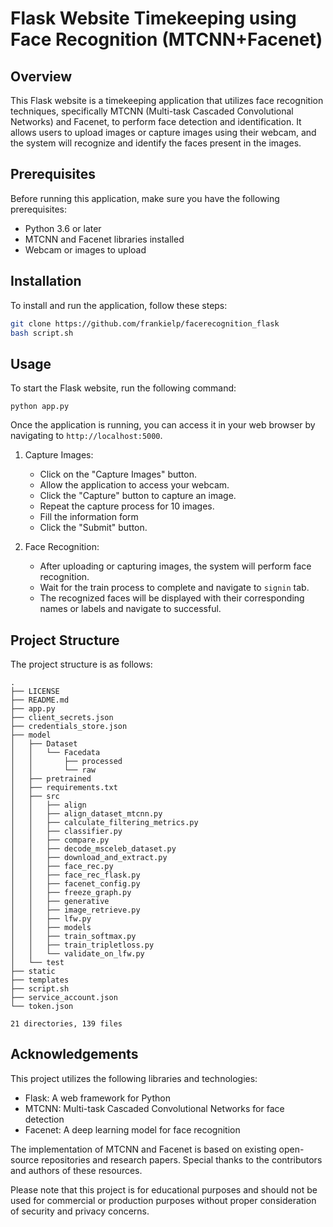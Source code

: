 # Flask Website Timekeeping using Face Recognition (MTCNN+Facenet)

## Overview
This Flask website is a timekeeping application that utilizes face recognition techniques, specifically MTCNN (Multi-task Cascaded Convolutional Networks) and Facenet, to perform face detection and identification. It allows users to upload images or capture images using their webcam, and the system will recognize and identify the faces present in the images.

## Prerequisites
Before running this application, make sure you have the following prerequisites:
- Python 3.6 or later
- MTCNN and Facenet libraries installed
- Webcam or images to upload

## Installation
To install and run the application, follow these steps:

```bash
git clone https://github.com/frankielp/facerecognition_flask
bash script.sh
```

## Usage
To start the Flask website, run the following command:
```
python app.py
```
Once the application is running, you can access it in your web browser by navigating to `http://localhost:5000`.

1. Capture Images:
   - Click on the "Capture Images" button.
   - Allow the application to access your webcam.
   - Click the "Capture" button to capture an image.
   - Repeat the capture process for 10 images.
   - Fill the information form
   - Click the "Submit" button.

3. Face Recognition:
   - After uploading or capturing images, the system will perform face recognition.
   - Wait for the train process to complete and navigate to `signin` tab.
   - The recognized faces will be displayed with their corresponding names or labels and navigate to successful.



## Project Structure
The project structure is as follows:

```
.
├── LICENSE
├── README.md
├── app.py
├── client_secrets.json
├── credentials_store.json
├── model
│   ├── Dataset
│   │   └── Facedata
│   │       ├── processed
│   │       └── raw
│   ├── pretrained
│   ├── requirements.txt
│   ├── src
│   │   ├── align
│   │   ├── align_dataset_mtcnn.py
│   │   ├── calculate_filtering_metrics.py
│   │   ├── classifier.py
│   │   ├── compare.py
│   │   ├── decode_msceleb_dataset.py
│   │   ├── download_and_extract.py
│   │   ├── face_rec.py
│   │   ├── face_rec_flask.py
│   │   ├── facenet_config.py
│   │   ├── freeze_graph.py
│   │   ├── generative
│   │   ├── image_retrieve.py
│   │   ├── lfw.py
│   │   ├── models
│   │   ├── train_softmax.py
│   │   ├── train_tripletloss.py
│   │   └── validate_on_lfw.py
│   └── test
├── static
├── templates
├── script.sh
├── service_account.json
└── token.json

21 directories, 139 files
```

## Acknowledgements
This project utilizes the following libraries and technologies:
- Flask: A web framework for Python
- MTCNN: Multi-task Cascaded Convolutional Networks for face detection
- Facenet: A deep learning model for face recognition

The implementation of MTCNN and Facenet is based on existing open-source repositories and research papers. Special thanks to the contributors and authors of these resources.

Please note that this project is for educational purposes and should not be used for commercial or production purposes without proper consideration of security and privacy concerns.
